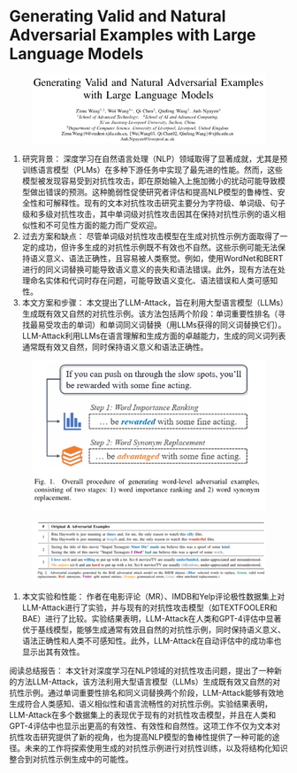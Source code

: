 # Generating Valid and Natural Adversarial Examples  with Large Language Models

<figure><img src="../.gitbook/assets/image (6) (1) (1) (1) (1) (1) (1) (1) (1) (1) (1) (1) (1) (1) (1) (1) (1) (1) (1).png" alt=""><figcaption></figcaption></figure>

1. 研究背景： 深度学习在自然语言处理（NLP）领域取得了显著成就，尤其是预训练语言模型（PLMs）在多种下游任务中实现了最先进的性能。然而，这些模型被发现容易受到对抗性攻击，即在原始输入上施加微小的扰动可能导致模型做出错误的预测。这种脆弱性促使研究者评估和提高NLP模型的鲁棒性、安全性和可解释性。现有的文本对抗性攻击研究主要分为字符级、单词级、句子级和多级对抗性攻击，其中单词级对抗性攻击因其在保持对抗性示例的语义相似性和不可见性方面的能力而广受欢迎。
2. 过去方案和缺点： 尽管单词级对抗性攻击模型在生成对抗性示例方面取得了一定的成功，但许多生成的对抗性示例既不有效也不自然。这些示例可能无法保持语义意义、语法正确性，且容易被人类察觉。例如，使用WordNet和BERT进行的同义词替换可能导致语义意义的丧失和语法错误。此外，现有方法在处理命名实体和代词时存在问题，可能导致语义变化、语法错误和人类可感知性。
3. 本文方案和步骤： 本文提出了LLM-Attack，旨在利用大型语言模型（LLMs）生成既有效又自然的对抗性示例。该方法包括两个阶段：单词重要性排名（寻找最易受攻击的单词）和单词同义词替换（用LLMs获得的同义词替换它们）。LLM-Attack利用LLMs在语言理解和生成方面的卓越能力，生成的同义词列表通常既有效又自然，同时保持语义意义和语法正确性。

<figure><img src="../.gitbook/assets/image (7) (1) (1) (1) (1) (1) (1) (1) (1) (1) (1) (1) (1) (1) (1) (1) (1).png" alt=""><figcaption></figcaption></figure>

<figure><img src="../.gitbook/assets/image (8) (1) (1) (1) (1) (1) (1) (1) (1) (1) (1) (1) (1) (1) (1) (1).png" alt=""><figcaption></figcaption></figure>

1. 本文实验和性能： 作者在电影评论（MR）、IMDB和Yelp评论极性数据集上对LLM-Attack进行了实验，并与现有的对抗性攻击模型（如TEXTFOOLER和BAE）进行了比较。实验结果表明，LLM-Attack在人类和GPT-4评估中显著优于基线模型，能够生成通常有效且自然的对抗性示例，同时保持语义意义、语法正确性和人类不可感知性。此外，LLM-Attack在自动评估中的成功率也显示出其有效性。

阅读总结报告： 本文针对深度学习在NLP领域的对抗性攻击问题，提出了一种新的方法LLM-Attack，该方法利用大型语言模型（LLMs）生成既有效又自然的对抗性示例。通过单词重要性排名和同义词替换两个阶段，LLM-Attack能够有效地生成符合人类感知、语义相似性和语言流畅性的对抗性示例。实验结果表明，LLM-Attack在多个数据集上的表现优于现有的对抗性攻击模型，并且在人类和GPT-4评估中也显示出更高的有效性、有效性和自然性。这项工作不仅为文本对抗性攻击研究提供了新的视角，也为提高NLP模型的鲁棒性提供了一种可能的途径。未来的工作将探索使用生成的对抗性示例进行对抗性训练，以及将结构化知识整合到对抗性示例生成中的可能性。
